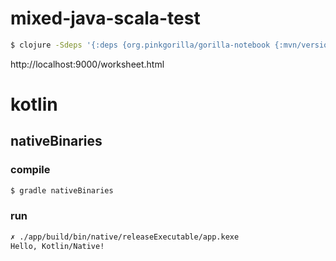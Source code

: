 # mixed-java-scala-test

```bash
$ clojure -Sdeps '{:deps {org.pinkgorilla/gorilla-notebook {:mvn/version "0.4.1"}}}' -m pinkgorilla.core
```
 http://localhost:9000/worksheet.html

# kotlin

## nativeBinaries

### compile
```bash
$ gradle nativeBinaries
```

### run
```bash
✗ ./app/build/bin/native/releaseExecutable/app.kexe
Hello, Kotlin/Native!
```